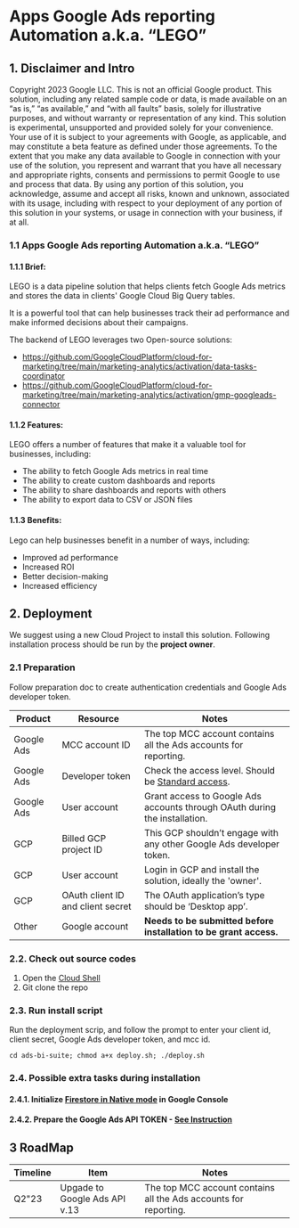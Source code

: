 <!--
 Copyright 2023 Google LLC

 Licensed under the Apache License, Version 2.0 (the "License");
 you may not use this file except in compliance with the License.
 You may obtain a copy of the License at

      https://www.apache.org/licenses/LICENSE-2.0

 Unless required by applicable law or agreed to in writing, software
 distributed under the License is distributed on an "AS IS" BASIS,
 WITHOUT WARRANTIES OR CONDITIONS OF ANY KIND, either express or implied.
 See the License for the specific language governing permissions and
 limitations under the License.
 -->

# Apps Google Ads reporting Automation a.k.a. “LEGO”

## 1. Disclaimer and Intro

Copyright 2023 Google LLC.
This is not an official Google product. This solution, including any related
sample code or data, is made available on an “as is,” “as available,” and “with
all faults” basis, solely for illustrative purposes, and without warranty or
representation of any kind. This solution is experimental, unsupported and
provided solely for your convenience. Your use of it is subject to your
agreements with Google, as applicable, and may constitute a beta feature as
defined under those agreements. To the extent that you make any data available
to Google in connection with your use of the solution, you represent and warrant
that you have all necessary and appropriate rights, consents and permissions to
permit Google to use and process that data. By using any portion of this
solution, you acknowledge, assume and accept all risks, known and unknown,
associated with its usage, including with respect to your deployment of any
portion of this solution in your systems, or usage in connection with your
business, if at all.

### 1.1 Apps Google Ads reporting Automation a.k.a. “LEGO”

#### 1.1.1 Brief:
LEGO is a data pipeline solution that helps clients fetch Google Ads metrics and stores the data in clients' Google Cloud Big Query tables.

It is a powerful tool that can help businesses track their ad performance and make informed decisions about their campaigns.

The backend of LEGO leverages two Open-source solutions:
- https://github.com/GoogleCloudPlatform/cloud-for-marketing/tree/main/marketing-analytics/activation/data-tasks-coordinator
- https://github.com/GoogleCloudPlatform/cloud-for-marketing/tree/main/marketing-analytics/activation/gmp-googleads-connector

#### 1.1.2 Features:
LEGO offers a number of features that make it a valuable tool for businesses, including:

- The ability to fetch Google Ads metrics in real time
- The ability to create custom dashboards and reports
- The ability to share dashboards and reports with others
- The ability to export data to CSV or JSON files

#### 1.1.3 Benefits:
Lego can help businesses benefit in a number of ways, including:

- Improved ad performance
- Increased ROI
- Better decision-making
- Increased efficiency

## 2. Deployment

We suggest using a new Cloud Project to install this solution. Following
installation process should be run by the **project owner**.

### 2.1 Preparation

Follow preparation doc to create authentication credentials and Google Ads
developer token.

| Product    | Resource                          | Notes                                                                      |
| ---------- | --------------------------------- | -------------------------------------------------------------------------- |
| Google Ads | MCC account ID                    | The top MCC account contains all the Ads accounts for reporting.           |
| Google Ads | Developer token                   | Check the access level. Should be [Standard access].                       |
| Google Ads | User account                      | Grant access to Google Ads accounts through OAuth during the installation. |
| GCP        | Billed GCP project ID             | This GCP shouldn’t engage with any other Google Ads developer token.       |
| GCP        | User account                      | Login in GCP and install the solution, ideally the 'owner'.                |
| GCP        | OAuth client ID and client secret | The OAuth application’s type should be ‘Desktop app’.                      |
| Other      | Google account                    | **Needs to be submitted before installation to be grant access.**          |

[standard access]: https://developers.google.com/adwords/api/docs/access-levels#access_levels

### 2.2. Check out source codes

1. Open the [Cloud Shell](https://cloud.google.com/shell/)
2. Git clone the repo

### 2.3. Run install script

Run the deployment scrip, and follow the prompt to enter your client id,
client secret, Google Ads developer token, and mcc id.

```shell
cd ads-bi-suite; chmod a+x deploy.sh; ./deploy.sh
```

### 2.4. Possible extra tasks during installation

#### 2.4.1. Initialize [Firestore in Native mode](https://cloud.google.com/datastore/docs/firestore-or-datastore#in_native_mode) in Google Console
#### 2.4.2. Prepare the Google Ads API TOKEN - [See Instruction](https://developers.google.com/google-ads/api/docs/first-call/dev-token?hl=en)

## 3 RoadMap
| Timeline | Item                          | Notes                                                            |
| -------- | ----------------------------- | ---------------------------------------------------------------- |
| Q2"23    | Upgade to Google Ads API v.13 | The top MCC account contains all the Ads accounts for reporting. |

